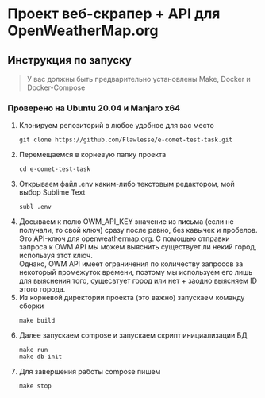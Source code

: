 # Проект веб-скрапер + API для OpenWeatherMap.org

## Инструкция по запуску

> У вас должны быть предварительно установлены Make, Docker и Docker-Compose

### Проверено на Ubuntu 20.04 и Manjaro x64

1. Клонируем репозиторий в любое удобное для вас место
    ``` 
    git clone https://github.com/Flawlesse/e-comet-test-task.git
    ```
2. Перемещаемся в корневую папку проекта
    ```
    cd e-comet-test-task
    ```
3. Открываем файл .env каким-либо текстовым редактором, мой выбор Sublime Text
    ```
    subl .env
    ```
4. Досываем к полю OWM_API_KEY значение из письма (если не получали, то свой ключ) сразу после равно, без кавычек и пробелов. Это API-ключ для openweathermap.org. С помощью отправки запроса к OWM API мы можем выяснить существует ли некий город, используя этот ключ. <br> Однако, OWM API имеет ограничения по количеству запросов за некоторый промежуток времени, поэтому мы используем его лишь для выяснения того, сущесвтует город или нет + заодно выясняем ID этого города.
5. Из корневой директории проекта (это важно) запускаем команду сборки
    ```
    make build
    ```
6. Далее запускаем compose и запускаем скрипт инициализации БД
    ```
    make run
    make db-init
    ```
7. Для завершения работы compose пишем
    ```
    make stop
    ```
